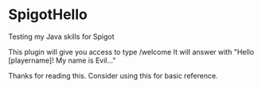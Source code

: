 # SpigotHello
Testing my Java skills for Spigot

This plugin will give you access to type /welcome
It will answer with "Hello [playername]! My name is Evil..."

Thanks for reading this. Consider using this for basic reference.
